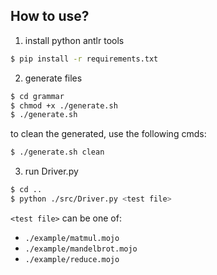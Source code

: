 ## How to use?

1. install python antlr tools
```bash
$ pip install -r requirements.txt
```

2. generate files

```bash
$ cd grammar
$ chmod +x ./generate.sh
$ ./generate.sh
```

to clean the generated, use the following cmds:

```bash
$ ./generate.sh clean
```

3. run Driver.py

```bash
$ cd ..
$ python ./src/Driver.py <test file>
```

`<test file>` can be one of:
* `./example/matmul.mojo`
* `./example/mandelbrot.mojo`
* `./example/reduce.mojo`